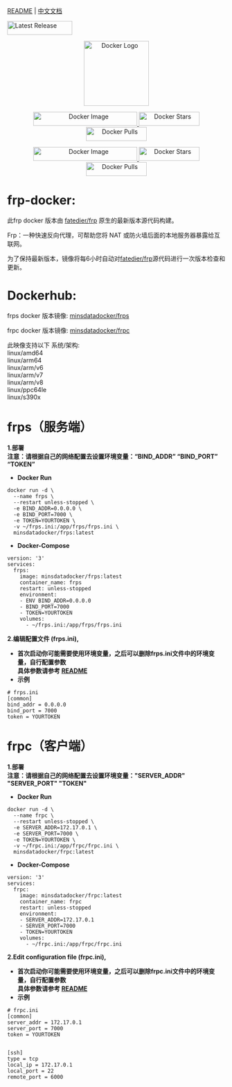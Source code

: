 [README](README.md) | [中文文档](README_zh.md)
<p align="left">
    <a href="https://github.com/minsdata/frp-docker/releases/latest" style="display: inline-block;">
        <img src="https://img.shields.io/github/release/minsdata/frp-docker.svg?style=for-the-badge&color=green" alt="Latest Release" width="150" height="32">
    </a>
</p>
<p align="center">
    <a href="https://hub.docker.com/u/minsdatadocker">
        <img src="https://cdn.iconscout.com/icon/free/png-256/docker-226091.png" alt="Docker Logo" width="150">
    </a>
</p>

<p align="center">
    <a href="https://hub.docker.com/r/minsdatadocker/frps">
        <img src="https://img.shields.io/badge/Docker%20Image-minsdatadocker%2Ffrps-blue?style=for-the-badge" alt="Docker Image" width="240" height="32">
    </a>
    <a href="https://hub.docker.com/r/minsdatadocker/frps">
        <img src="https://img.shields.io/docker/stars/minsdatadocker/frps.svg?style=for-the-badge" alt="Docker Stars" width="140" height="32">
    </a>
    <a href="https://hub.docker.com/r/minsdatadocker/frps">
        <img src="https://img.shields.io/docker/pulls/minsdatadocker/frps.svg?style=for-the-badge" alt="Docker Pulls" width="140" height="32">
    </a>
</p>

<p align="center">
    <a href="https://hub.docker.com/r/minsdatadocker/frpc">
        <img src="https://img.shields.io/badge/Docker%20Image-minsdatadocker%2Ffrpc-blue?style=for-the-badge" alt="Docker Image" width="240" height="32">
    </a>
    <a href="https://hub.docker.com/r/minsdatadocker/frpc">
        <img src="https://img.shields.io/docker/stars/minsdatadocker/frpc.svg?style=for-the-badge" alt="Docker Stars" width="140" height="32">
    </a>
    <a href="https://hub.docker.com/r/minsdatadocker/frpc">
        <img src="https://img.shields.io/docker/pulls/minsdatadocker/frpc.svg?style=for-the-badge" alt="Docker Pulls" width="140" height="32">
    </a>
</p>  
  
# frp-docker:  
此frp docker 版本由 [fatedier/frp](https://github.com/fatedier/frp) 原生的最新版本源代码构建。  
  
Frp：一种快速反向代理，可帮助您将 NAT 或防火墙后面的本地服务器暴露给互联网。  
  
为了保持最新版本，镜像将每6小时自动对[fatedier/frp](https://github.com/fatedier/frp)源代码进行一次版本检查和更新。  
  
# Dockerhub:  
  
frps docker 版本镜像: [minsdatadocker/frps](https://hub.docker.com/r/minsdatadocker/frps)  
  
frpc docker 版本镜像: [minsdatadocker/frpc](https://hub.docker.com/r/minsdatadocker/frpc)  
  
此映像支持以下 系统/架构:  
linux/amd64  
linux/arm64  
linux/arm/v6  
linux/arm/v7  
linux/arm/v8   
linux/ppc64le  
linux/s390x  
  
# frps（服务端）  
**1.部署**  
**注意：请根据自己的网络配置去设置环境变量：“BIND_ADDR” “BIND_PORT” “TOKEN”**  
- **Docker Run**  
```
docker run -d \
  --name frps \
  --restart unless-stopped \
  -e BIND_ADDR=0.0.0.0 \
  -e BIND_PORT=7000 \
  -e TOKEN=YOURTOKEN \
  -v ~/frps.ini:/app/frps/frps.ini \
  minsdatadocker/frps:latest  
```
- **Docker-Compose**  
```
version: '3'
services:
  frps:
    image: minsdatadocker/frps:latest
    container_name: frps
    restart: unless-stopped
    environment: 
    - ENV BIND_ADDR=0.0.0.0
    - BIND_PORT=7000
    - TOKEN=YOURTOKEN
    volumes:
      - ~/frps.ini:/app/frps/frps.ini
```
**2.编辑配置文件 (frps.ini),**  
- **首次启动你可能需要使用环境变量，之后可以删除frps.ini文件中的环境变量，自行配置参数**  
**具体参数请参考 [README](https://github.com/fatedier/frp#readme)**  
- **示例**
```
# frps.ini
[common]
bind_addr = 0.0.0.0
bind_port = 7000
token = YOURTOKEN
```  
  
# frpc（客户端） 
**1.部署**  
**注意：请根据自己的网络配置去设置环境变量："SERVER_ADDR" "SERVER_PORT" "TOKEN"**  
- **Docker Run**  
```
docker run -d \
  --name frpc \
  --restart unless-stopped \
  -e SERVER_ADDR=172.17.0.1 \
  -e SERVER_PORT=7000 \
  -e TOKEN=YOURTOKEN \
  -v ~/frpc.ini:/app/frpc/frpc.ini \
  minsdatadocker/frpc:latest  
```
- **Docker-Compose**  
```
version: '3'
services:
  frpc:
    image: minsdatadocker/frpc:latest
    container_name: frpc
    restart: unless-stopped
    environment: 
    - SERVER_ADDR=172.17.0.1
    - SERVER_PORT=7000
    - TOKEN=YOURTOKEN
    volumes:
      - ~/frpc.ini:/app/frpc/frpc.ini
```
**2.Edit configuration file (frpc.ini),**  
- **首次启动你可能需要使用环境变量，之后可以删除frpc.ini文件中的环境变量，自行配置参数**  
**具体参数请参考 [README](https://github.com/fatedier/frp#readme)**  
- **示例**
```
# frpc.ini
[common]
server_addr = 172.17.0.1
server_port = 7000
token = YOURTOKEN


[ssh]
type = tcp
local_ip = 172.17.0.1
local_port = 22
remote_port = 6000
```
